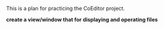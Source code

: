 This is a plan for practicing the CoEditor project.

**create a view/window that for displaying and operating files**
